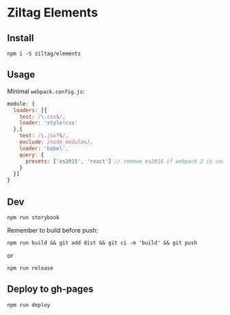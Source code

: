 # Ziltag Elements

## Install

```
npm i -S ziltag/elements
```

## Usage

Minimal `webpack.config.js`:

```js
module: {
  loaders: [{
    test: /\.css$/,
    loader: 'style!css'
  },{
    test: /\.jsx?$/,
    exclude: /node_modules/,
    loader: 'babel',
    query: {
      presets: ['es2015', 'react'] // remove es2015 if webpack 2 is used
    }
  }]
}
```

## Dev

```
npm run storybook
```

Remember to build before push:

```
npm run build && git add dist && git ci -m 'build' && git push
```

or

```
npm run release
```

## Deploy to gh-pages

```
npm run deploy
```
